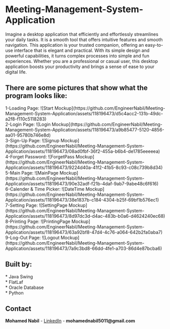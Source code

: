 # Meeting-Management-System-Application

Imagine a desktop application that efficiently and effortlessly streamlines your daily tasks. It is a smooth tool that offers intuitive features and smooth navigation. This application is your trusted companion, offering an easy-to-use interface that is elegant and practical. With its simple design and powerful capabilities, it turns complex processes into simple and fun experiences. Whether you are a professional or casual user, this desktop application boosts your productivity and brings a sense of ease to your digital life.

<h2>
There are some pictures that show what the program looks like:
</h2>
1-Loading Page:            ![Start Mockup](https://github.com/EngineerNabil/Meeting-Management-System-Application/assets/118196473/d5c4acc2-131b-49dc-a2f8-f110c5118283)<br>
2-Login Page:              ![Login Mockup](https://github.com/EngineerNabil/Meeting-Management-System-Application/assets/118196473/a9b85477-5120-4856-aa01-95780b746e8d)<br>
3-Sign-Up Page:            ![Signup Mockup](https://github.com/EngineerNabil/Meeting-Management-System-Application/assets/118196473/08ad0fbf-36f2-455a-b6b4-de1785eeeeea)<br>
4-Forget Password:         ![ForgetPass Mockup](https://github.com/EngineerNabil/Meeting-Management-System-Application/assets/118196473/9224d40a-41f2-41b5-8c93-c08c739b8d34)<br>
5-Main Page:               ![MainPage Mockup](https://github.com/EngineerNabil/Meeting-Management-System-Application/assets/118196473/90e32adf-f21b-4daf-9ab7-9abe48c6f616)<br>
6-Calender & Time Picker:  ![DateTime Mockup](https://github.com/EngineerNabil/Meeting-Management-System-Application/assets/118196473/38e1837b-c184-4304-b25f-69bf1b576ec1)<br>
7-Setting Page:            ![SettingPage Mockup](https://github.com/EngineerNabil/Meeting-Management-System-Application/assets/118196473/8d97dc3d-d4ac-483b-b0a6-d4624240ec68)<br>
8-Printing Page:           ![PrintingPage Mockup](https://github.com/EngineerNabil/Meeting-Management-System-Application/assets/118196473/63a92bf8-47d4-4c76-a064-642b2fa0aba7)<br>
9-Log-Out Page:            ![Logout Mockup](https://github.com/EngineerNabil/Meeting-Management-System-Application/assets/118196473/7a9c3bd8-66dd-4fe1-a703-86d4e87bcba6)<br>

<h2>
Built by:
</h2>
* Java Swing<br>
* FlatLaf<br>
* Oracle Database<br>
* Python<br>

<h2>Contact</h2>
<B>Mohamed Nabil</B> - <a href = "https://www.linkedin.com/in/mohamed-nabil-mohamed-9286272b6">LinkedIn</a> - <B>mohamednabil5011@gmail.com</B>
